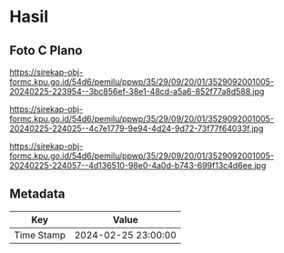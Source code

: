 # Hasil

## Foto C Plano

https://sirekap-obj-formc.kpu.go.id/54d6/pemilu/ppwp/35/29/09/20/01/3529092001005-20240225-223954--3bc856ef-38e1-48cd-a5a6-852f77a8d588.jpg

https://sirekap-obj-formc.kpu.go.id/54d6/pemilu/ppwp/35/29/09/20/01/3529092001005-20240225-224025--4c7e1779-9e94-4d24-9d72-73f77f64033f.jpg

https://sirekap-obj-formc.kpu.go.id/54d6/pemilu/ppwp/35/29/09/20/01/3529092001005-20240225-224057--4d136510-98e0-4a0d-b743-699f13c4d6ee.jpg


## Metadata

| Key        | Value               |
| ---------- | ------------------- |
| Time Stamp | 2024-02-25 23:00:00 |



